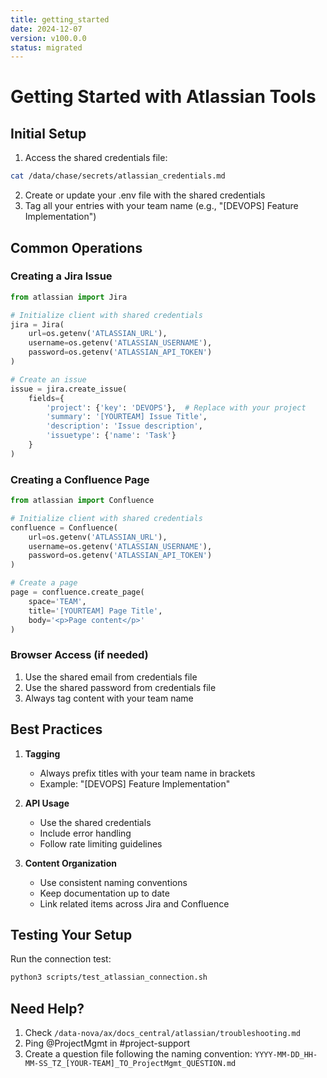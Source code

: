 ```yaml
---
title: getting_started
date: 2024-12-07
version: v100.0.0
status: migrated
---
```

# Getting Started with Atlassian Tools

## Initial Setup

1. Access the shared credentials file:
```bash
cat /data/chase/secrets/atlassian_credentials.md
```

2. Create or update your .env file with the shared credentials
3. Tag all your entries with your team name (e.g., "[DEVOPS] Feature Implementation")

## Common Operations

### Creating a Jira Issue
```python
from atlassian import Jira

# Initialize client with shared credentials
jira = Jira(
    url=os.getenv('ATLASSIAN_URL'),
    username=os.getenv('ATLASSIAN_USERNAME'),
    password=os.getenv('ATLASSIAN_API_TOKEN')
)

# Create an issue
issue = jira.create_issue(
    fields={
        'project': {'key': 'DEVOPS'},  # Replace with your project
        'summary': '[YOURTEAM] Issue Title',
        'description': 'Issue description',
        'issuetype': {'name': 'Task'}
    }
)
```

### Creating a Confluence Page
```python
from atlassian import Confluence

# Initialize client with shared credentials
confluence = Confluence(
    url=os.getenv('ATLASSIAN_URL'),
    username=os.getenv('ATLASSIAN_USERNAME'),
    password=os.getenv('ATLASSIAN_API_TOKEN')
)

# Create a page
page = confluence.create_page(
    space='TEAM',
    title='[YOURTEAM] Page Title',
    body='<p>Page content</p>'
)
```

### Browser Access (if needed)
1. Use the shared email from credentials file
2. Use the shared password from credentials file
3. Always tag content with your team name

## Best Practices

1. **Tagging**
   - Always prefix titles with your team name in brackets
   - Example: "[DEVOPS] Feature Implementation"

2. **API Usage**
   - Use the shared credentials
   - Include error handling
   - Follow rate limiting guidelines

3. **Content Organization**
   - Use consistent naming conventions
   - Keep documentation up to date
   - Link related items across Jira and Confluence

## Testing Your Setup

Run the connection test:
```bash
python3 scripts/test_atlassian_connection.sh
```

## Need Help?

1. Check `/data-nova/ax/docs_central/atlassian/troubleshooting.md`
2. Ping @ProjectMgmt in #project-support
3. Create a question file following the naming convention:
   `YYYY-MM-DD_HH-MM-SS_TZ_[YOUR-TEAM]_TO_ProjectMgmt_QUESTION.md`
